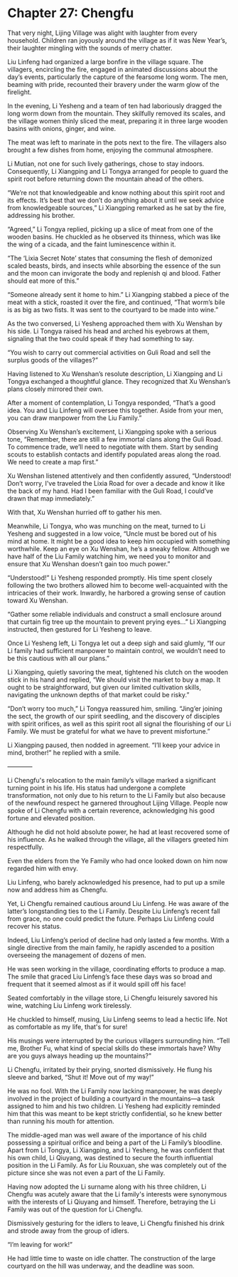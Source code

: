 # Chapter 27: Chengfu

That very night, Lijing Village was alight with laughter from every household. Children ran joyously around the village as if it was New Year’s, their laughter mingling with the sounds of merry chatter.

Liu Linfeng had organized a large bonfire in the village square. The villagers, encircling the fire, engaged in animated discussions about the day’s events, particularly the capture of the fearsome long worm. The men, beaming with pride, recounted their bravery under the warm glow of the firelight.

In the evening, Li Yesheng and a team of ten had laboriously dragged the long worm down from the mountain. They skilfully removed its scales, and the village women thinly sliced the meat, preparing it in three large wooden basins with onions, ginger, and wine.

The meat was left to marinate in the pots next to the fire. The villagers also brought a few dishes from home, enjoying the communal atmosphere.

Li Mutian, not one for such lively gatherings, chose to stay indoors. Consequently, Li Xiangping and Li Tongya arranged for people to guard the spirit root before returning down the mountain ahead of the others.

“We’re not that knowledgeable and know nothing about this spirit root and its effects. It’s best that we don’t do anything about it until we seek advice from knowledgeable sources,” Li Xiangping remarked as he sat by the fire, addressing his brother.

“Agreed,” Li Tongya replied, picking up a slice of meat from one of the wooden basins. He chuckled as he observed its thinness, which was like the wing of a cicada, and the faint luminescence within it.

“The ‘Lixia Secret Note’ states that consuming the flesh of demonized scaled beasts, birds, and insects while absorbing the essence of the sun and the moon can invigorate the body and replenish qi and blood. Father should eat more of this.”

“Someone already sent it home to him.” Li Xiangping stabbed a piece of the meat with a stick, roasted it over the fire, and continued, “That worm’s bile is as big as two fists. It was sent to the courtyard to be made into wine.”

As the two conversed, Li Yesheng approached them with Xu Wenshan by his side. Li Tongya raised his head and arched his eyebrows at them, signaling that the two could speak if they had something to say.

“You wish to carry out commercial activities on Guli Road and sell the surplus goods of the villages?”

Having listened to Xu Wenshan’s resolute description, Li Xiangping and Li Tongya exchanged a thoughtful glance. They recognized that Xu Wenshan’s plans closely mirrored their own.

After a moment of contemplation, Li Tongya responded, “That’s a good idea. You and Liu Linfeng will oversee this together. Aside from your men, you can draw manpower from the Liu Family.”

Observing Xu Wenshan’s excitement, Li Xiangping spoke with a serious tone, “Remember, there are still a few immortal clans along the Guli Road. To commence trade, we’ll need to negotiate with them. Start by sending scouts to establish contacts and identify populated areas along the road. We need to create a map first.”

Xu Wenshan listened attentively and then confidently assured, “Understood! Don’t worry, I've traveled the Lixia Road for over a decade and know it like the back of my hand. Had I been familiar with the Guli Road, I could’ve drawn that map immediately.”

With that, Xu Wenshan hurried off to gather his men.

Meanwhile, Li Tongya, who was munching on the meat, turned to Li Yesheng and suggested in a low voice, “Uncle must be bored out of his mind at home. It might be a good idea to keep him occupied with something worthwhile. Keep an eye on Xu Wenshan, he’s a sneaky fellow. Although we have half of the Liu Family watching him, we need you to monitor and ensure that Xu Wenshan doesn’t gain too much power.”

“Understood!” Li Yesheng responded promptly. His time spent closely following the two brothers allowed him to become well-acquainted with the intricacies of their work. Inwardly, he harbored a growing sense of caution toward Xu Wenshan.

“Gather some reliable individuals and construct a small enclosure around that curtain fig tree up the mountain to prevent prying eyes...” Li Xiangping instructed, then gestured for Li Yesheng to leave.

Once Li Yesheng left, Li Tongya let out a deep sigh and said glumly, “If our Li family had sufficient manpower to maintain control, we wouldn’t need to be this cautious with all our plans.”

Li Xiangping, quietly savoring the meat, tightened his clutch on the wooden stick in his hand and replied, “We should visit the market to buy a map. It ought to be straightforward, but given our limited cultivation skills, navigating the unknown depths of that market could be risky.”

“Don’t worry too much,” Li Tongya reassured him, smiling. “Jing’er joining the sect, the growth of our spirit seedling, and the discovery of disciples with spirit orifices, as well as this spirit root all signal the flourishing of our Li Family. We must be grateful for what we have to prevent misfortune.”

Li Xiangping paused, then nodded in agreement. “I’ll keep your advice in mind, brother!” he replied with a smile.

————

Li Chengfu's relocation to the main family’s village marked a significant turning point in his life. His status had undergone a complete transformation, not only due to his return to the Li Family but also because of the newfound respect he garnered throughout Lijing Village. People now spoke of Li Chengfu with a certain reverence, acknowledging his good fortune and elevated position.

Although he did not hold absolute power, he had at least recovered some of his influence. As he walked through the village, all the villagers greeted him respectfully.

Even the elders from the Ye Family who had once looked down on him now regarded him with envy.

Liu Linfeng, who barely acknowledged his presence, had to put up a smile now and address him as Chengfu.

Yet, Li Chengfu remained cautious around Liu Linfeng. He was aware of the latter’s longstanding ties to the Li Family. Despite Liu Linfeng’s recent fall from grace, no one could predict the future. Perhaps Liu Linfeng could recover his status.

Indeed, Liu Linfeng’s period of decline had only lasted a few months. With a single directive from the main family, he rapidly ascended to a position overseeing the management of dozens of men.

He was seen working in the village, coordinating efforts to produce a map. The smile that graced Liu Linfeng’s face these days was so broad and frequent that it seemed almost as if it would spill off his face!

Seated comfortably in the village store, Li Chengfu leisurely savored his wine, watching Liu Linfeng work tirelessly.

He chuckled to himself, musing, Liu Linfeng seems to lead a hectic life. Not as comfortable as my life, that's for sure!

His musings were interrupted by the curious villagers surrounding him. “Tell me, Brother Fu, what kind of special skills do these immortals have? Why are you guys always heading up the mountains?"

Li Chengfu, irritated by their prying, snorted dismissively. He flung his sleeve and barked, “Shut it! Move out of my way!”

He was no fool. With the Li Family now lacking manpower, he was deeply involved in the project of building a courtyard in the mountains—a task assigned to him and his two children. Li Yesheng had explicitly reminded him that this was meant to be kept strictly confidential, so he knew better than running his mouth for attention.

The middle-aged man was well aware of the importance of his child possessing a spiritual orifice and being a part of the Li Family’s bloodline. Apart from Li Tongya, Li Xiangping, and Li Yesheng, he was confident that his own child, Li Qiuyang, was destined to secure the fourth influential position in the Li Family. As for Liu Rouxuan, she was completely out of the picture since she was not even a part of the Li Family.

Having now adopted the Li surname along with his three children, Li Chengfu was acutely aware that the Li family's interests were synonymous with the interests of Li Qiuyang and himself. Therefore, betraying the Li Family was out of the question for Li Chengfu.

Dismissively gesturing for the idlers to leave, Li Chengfu finished his drink and strode away from the group of idlers.

“I’m leaving for work!”

He had little time to waste on idle chatter. The construction of the large courtyard on the hill was underway, and the deadline was soon.
